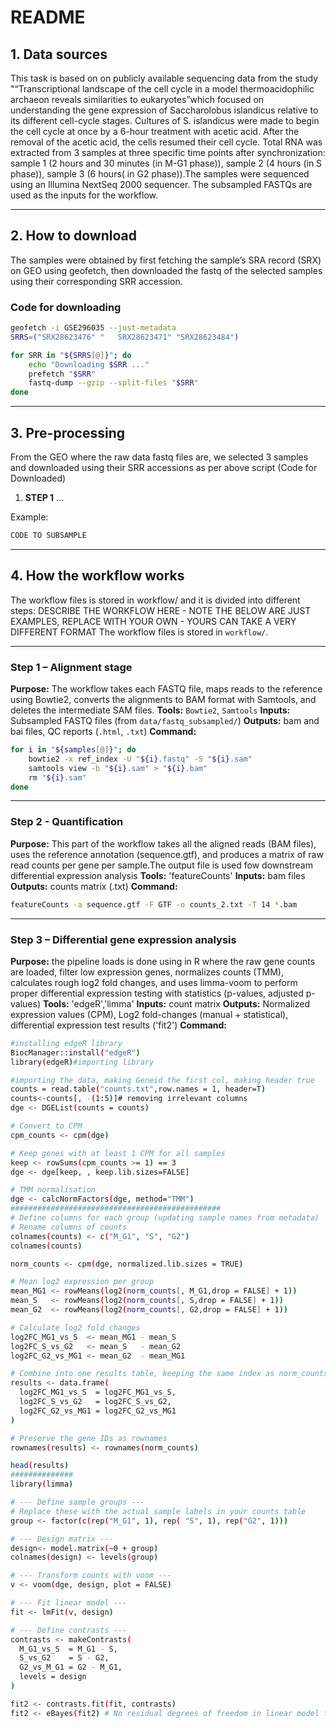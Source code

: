 

#  README

## 1. Data sources

This task is based on on publicly available sequencing data from the study "“Transcriptional landscape of the cell cycle in a model thermoacidophilic archaeon reveals similarities to eukaryotes”which focused on understanding the gene expression of Saccharolobus islandicus relative to its different cell-cycle stages. Cultures of S. islandicus were made to begin the cell cycle at once by a 6-hour treatment with acetic acid. After the removal of the acetic acid, the cells resumed their cell cycle. Total RNA was extracted from 3 samples at three specific time points after synchronization: sample 1 (2 hours and 30 minutes (in M-G1 phase)), sample 2 (4 hours (in S phase)), sample 3 (6 hours( in G2 phase)).The samples were sequenced using an Illumina NextSeq 2000 sequencer.
The subsampled FASTQs are used as the inputs for the workflow.

---

## 2. How to download

The samples were obtained by first fetching the sample’s SRA record (SRX) on GEO using geofetch, then downloaded the fastq of the selected samples using their corresponding SRR accession.
### Code for downloading

```bash
geofetch -i GSE296035 --just-metadata
SRRS=("SRX28623476" "	SRX28623471" "SRX28623484")

for SRR in "${SRRS[@]}"; do
    echo "Downloading $SRR ..."
    prefetch "$SRR"
    fastq-dump --gzip --split-files "$SRR"
done
```


---

## 3. Pre-processing 

From the GEO where the raw data fastq files are, we selected 3 samples and downloaded using their SRR accessions as per above script (Code for Downloaded)

1. **STEP 1** ...

Example:

```bash
CODE TO SUBSAMPLE
```


---

## 4. How the workflow works
The workflow files is stored in workflow/ and it is divided into different steps:
DESCRIBE THE WORKFLOW HERE - NOTE THE BELOW ARE JUST EXAMPLES, REPLACE WITH YOUR OWN - YOURS CAN TAKE A VERY DIFFERENT FORMAT
The workflow files is stored in `workflow/`.

---

### Step 1 – Alignment stage

**Purpose:** The workflow takes each FASTQ file, maps reads to the reference using Bowtie2, converts the alignments to BAM format with Samtools, and deletes the intermediate SAM files.
**Tools:** `Bowtie2`, `Samtools`
**Inputs:** Subsampled FASTQ files (from `data/fastq_subsampled/`)
**Outputs:** bam and bai files, QC reports (`.html`, `.txt`)
**Command:**

```bash
for i in "${samples[@]}"; do
    bowtie2 -x ref_index -U "${i}.fastq" -S "${i}.sam"
    samtools view -b "${i}.sam" > "${i}.bam"
    rm "${i}.sam"
done

```

---

### Step 2 - Quantification

**Purpose:** This part of the workflow takes all the aligned reads (BAM files), uses the reference annotation (sequence.gtf), and produces a matrix of raw read counts per gene per sample.The output file is used fow downstream differential expression analysis
**Tools:** 'featureCounts'
**Inputs:** bam files
**Outputs:** counts matrix (.txt)
**Command:**

```bash
featureCounts -a sequence.gtf -F GTF -o counts_2.txt -T 14 *.bam

```
---

### Step 3 – Differential gene expression analysis

**Purpose:** the pipeline loads is done using in R where the raw gene counts are loaded, filter low expression genes, normalizes counts (TMM), calculates rough log2 fold changes, and uses limma-voom to perform proper differential expression testing with statistics (p-values, adjusted p-values)
**Tools:** 'edgeR','limma'
**Inputs:** count matrix
**Outputs:** Normalized expression values (CPM), Log2 fold-changes (manual + statistical), differential expression test results ('fit2')
**Command:**
```bash
#installing edgeR library
BiocManager::install("edgeR")
library(edgeR)#importing library

#importing the data, making Geneid the first col, making header true
counts = read.table("counts.txt",row.names = 1, header=T)
counts<-counts[, -(1:5)]# removing irrelevant columns
dge <- DGEList(counts = counts)

# Convert to CPM
cpm_counts <- cpm(dge)

# Keep genes with at least 1 CPM for all samples
keep <- rowSums(cpm_counts >= 1) == 3
dge <- dge[keep, , keep.lib.sizes=FALSE]

# TMM normalisation
dge <- calcNormFactors(dge, method="TMM")
###############################################
# Define columns for each group (updating sample names from metadata)
# Rename columns of counts
colnames(counts) <- c("M_G1", "S", "G2")
colnames(counts)

norm_counts <- cpm(dge, normalized.lib.sizes = TRUE)

# Mean log2 expression per group
mean_MG1 <- rowMeans(log2(norm_counts[, M_G1,drop = FALSE] + 1))
mean_S   <- rowMeans(log2(norm_counts[, S,drop = FALSE] + 1))
mean_G2  <- rowMeans(log2(norm_counts[, G2,drop = FALSE] + 1))

# Calculate log2 fold changes
log2FC_MG1_vs_S  <- mean_MG1 - mean_S
log2FC_S_vs_G2   <- mean_S   - mean_G2
log2FC_G2_vs_MG1 <- mean_G2  - mean_MG1

# Combine into one results table, keeping the same index as norm_counts
results <- data.frame(
  log2FC_MG1_vs_S  = log2FC_MG1_vs_S,
  log2FC_S_vs_G2   = log2FC_S_vs_G2,
  log2FC_G2_vs_MG1 = log2FC_G2_vs_MG1
)

# Preserve the gene IDs as rownames
rownames(results) <- rownames(norm_counts)

head(results)
##############
library(limma)

# --- Define sample groups ---
# Replace these with the actual sample labels in your counts table
group <- factor(c(rep("M_G1", 1), rep( "S", 1), rep("G2", 1)))

# --- Design matrix ---
design<- model.matrix(~0 + group)
colnames(design) <- levels(group)

# --- Transform counts with voom ---
v <- voom(dge, design, plot = FALSE)

# --- Fit linear model ---
fit <- lmFit(v, design)

# --- Define contrasts ---
contrasts <- makeContrasts(
  M_G1_vs_S  = M_G1 - S,
  S_vs_G2    = S - G2,
  G2_vs_M_G1 = G2 - M_G1,
  levels = design
)

fit2 <- contrasts.fit(fit, contrasts)
fit2 <- eBayes(fit2) # No residual degrees of freedom in linear model fits


```
